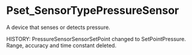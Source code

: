 # Pset_SensorTypePressureSensor

A device that senses or detects pressure.
<!-- end of short definition -->

 HISTORY: PressureSensorSensorSetPoint changed to SetPointPressure. Range, accuracy and time constant deleted.
